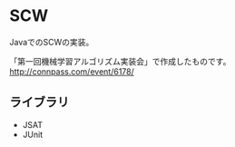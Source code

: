 SCW
===

JavaでのSCWの実装。  
  
「第一回機械学習アルゴリズム実装会」で作成したものです。  
http://connpass.com/event/6178/  

## ライブラリ

- JSAT
- JUnit

